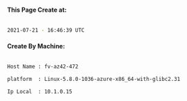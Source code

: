 
   
#### This Page Create at:

```bash

2021-07-21 - 16:46:39 UTC

```

#### Create By Machine:

```bash

Host Name : fv-az42-472

platform  : Linux-5.8.0-1036-azure-x86_64-with-glibc2.31

Ip Local  : 10.1.0.15

```


